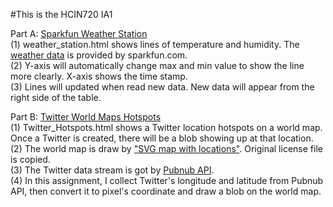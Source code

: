 #This is the HCIN720 IA1

Part A: [Sparkfun Weather Station](http://rawgit.com/Zhiyuan1991/HCIN720-IA1/master/Weather_Station.html)  
(1) weather_station.html shows lines of temperature and humidity. The [weather data](https://data.sparkfun.com/streams/ZGYmKDKVMxTDxrx6agWa) is provided by sparkfun.com.  
(2) Y-axis will automatically change max and min value to show the line more clearly. X-axis shows the time stamp.  
(3) Lines will updated when read new data. New data will appear from the right side of the table.  

Part B: [Twitter World Maps Hotspots](http://rawgit.com/Zhiyuan1991/HCIN720-IA1/master/Twitter_Hotspots.html)  
(1) Twitter_Hotspots.html shows a Twitter location hotspots on a world map. Once a Twitter is created, there will be a blob showing up at that location.  
(2) The world map is draw by ["SVG map with locations"](https://codepen.io/stroperik/pen/Ggbbxr). Original license file is copied.  
(3) The Twitter data stream is got by [Pubnub API](https://www.pubnub.com/developers/realtime-data-streams/twitter-stream/).  
(4) In this assignment, I collect Twitter's longitude and latitude from Pubnub API, then convert it to pixel's coordinate and draw a blob on the world map.  
